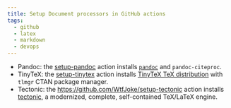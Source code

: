 ```yaml
---
title: Setup Document processors in GitHub actions
tags:
  - github
  - latex
  - markdown
  - devops
---
```


- Pandoc: the [setup-pandoc](https://github.com/r-lib/actions/tree/v2-branch/setup-pandoc) action installs [`pandoc`](https://pandoc.org/) and `pandoc-citeproc`.
- TinyTeX: the [setup-tinytex](https://github.com/r-lib/actions/tree/v2/setup-tinytex) action installs [TinyTeX TeX distribution](https://yihui.org/tinytex/) with `tlmgr` CTAN package manager.
- Tectonic: the https://github.com/WtfJoke/setup-tectonic action installs [tectonic](https://tectonic-typesetting.github.io/en-US/), a modernized, complete, self-contained TeX/LaTeX engine.
